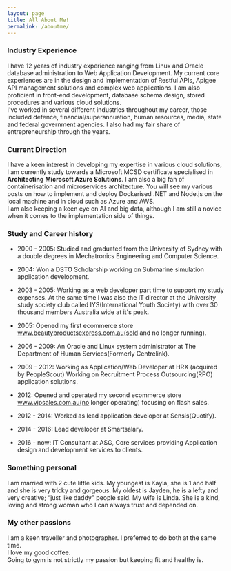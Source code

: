 ```yaml
---
layout: page
title: All About Me! 
permalink: /aboutme/
---
```


### Industry Experience
I have 12 years of industry experience ranging from Linux and Oracle database administration to Web Application Development. My current core experiences are in the design and implementation of Restful APIs, Apigee API management solutions and complex web applications. I am also proficient in front-end development, database schema design, stored procedures and various cloud solutions.    
I've worked in several different industries throughout my career, those included defence, financial/superannuation, human resources, media, state and federal government agencies. I also had my fair share of entrepreneurship through the years. 

### Current Direction
I have a keen interest in developing my expertise in various cloud solutions, I am currently study towards a Microsoft MCSD certificate specialised in **Architecting Microsoft Azure Solutions**.  I am also a big fan of containerisation and microservices architecture. You will see my various posts on how to implement and deploy Dockerised .NET and Node.js on the local machine and in cloud such as Azure and AWS.   
I am also keeping a keen eye on AI and big data, although I am still a novice when it comes to the implementation side of things. 

### Study and Career history

* 2000 - 2005: Studied and graduated from the University of Sydney with a double degrees in Mechatronics Engineering and Computer Science.  

* 2004:  Won a DSTO Scholarship working on Submarine simulation application development.  

* 2003 - 2005: Working as a web developer part time to support my study expenses. At the same time I was also the IT director at the University study society club called IYS(International Youth Society) with over 30 thousand members Australia wide at it's peak.

* 2005: Opened my first ecommerce store www.beautyproductsexpress.com.au(sold and no longer running).   

* 2006 - 2009: An Oracle and Linux system administrator at The Department of Human Services(Formerly Centrelink).  

* 2009 - 2012: Working as Application/Web Developer at HRX (acquired by PeopleScout) Working on Recruitment Process Outsourcing(RPO) application solutions.  

* 2012: Opened and operated my second ecommerce store  www.vipsales.com.au(no longer operating) focusing on flash sales.  

* 2012 - 2014: Worked as lead application developer at Sensis(Quotify).

* 2014 - 2016: Lead developer at Smartsalary.

* 2016 - now: IT Consultant at ASG, Core services providing Application design and development services to clients. 

### Something personal
I am married with 2 cute little kids. My youngest is Kayla, she is 1 and half and she is very tricky and gorgeous. My oldest is Jayden, he is a lefty and very creative; “just like daddy" people said. My wife is Linda. She is a kind, loving and strong woman who I can always trust and depended on.

### My other passions
I am a keen traveller and photographer. I preferred to do both at the same time.   
I love my good coffee.   
Going to gym is not strictly my passion but keeping fit and healthy is. 


